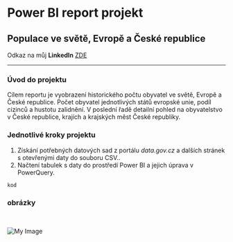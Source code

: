 # Power BI report projekt

## Populace ve světě, Evropě a České republice

Odkaz na můj **Linkedln** [ZDE](https://www.linkedin.com/in/mat%C4%9Bj-frol%C3%ADk-183812230/) 

-------

### Úvod do projektu
Cílem reportu je vyobrazení historického počtu obyvatel ve světě, Evropě a České republice. Počet obyvatel jednotlivých států evropské unie, podíl cizinců a hustotu zalidnění. V poslední řadě detailní pohled na obyvatelstvo v České republice, krajích a krajských měst České republiky.

### Jednotlivé kroky projektu
1. Získání potřebných datových sad z portálu _data.gov.cz_ a dalších stránek s otevřenými daty do souboru CSV..
2. Načtení tabulek s daty do prostředí Power BI a jejich úprava v PowerQuery.


```
kod
```



### obrázky

<br />

![My Image](název.png)

